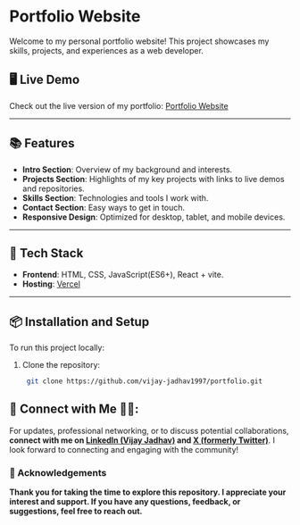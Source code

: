 # Portfolio Website

Welcome to my personal portfolio website! This project showcases my skills, projects, and experiences as a web developer.

## 🖥️ Live Demo
Check out the live version of my portfolio: [Portfolio Website](https://indicfood-3iepp30x4-vijay-jadhavs-projects.vercel.app)

---

## 📚 Features
- **Intro Section**: Overview of my background and interests.
- **Projects Section**: Highlights of my key projects with links to live demos and repositories.
- **Skills Section**: Technologies and tools I work with.
- **Contact Section**: Easy ways to get in touch.
- **Responsive Design**: Optimized for desktop, tablet, and mobile devices.

---

## 🚀 Tech Stack
- **Frontend**: HTML, CSS, JavaScript(ES6+), React + vite.
- **Hosting**: [Vercel](https://vercel.com)

---

## 📦 Installation and Setup
To run this project locally:

1. Clone the repository:
   ```bash
    git clone https://github.com/vijay-jadhav1997/portfolio.git
   ```


## 📧 Connect with Me 🤝🏻:

For updates, professional networking, or to discuss potential collaborations, **connect with me on [LinkedIn (Vijay Jadhav)](https://www.linkedin.com/in/vijay-jadhav1997) and [X (formerly Twitter)](https://x.com/VijayJadha93653)**. I look forward to connecting and engaging with the community!

### 🌟 Acknowledgements
**Thank you for taking the time to explore this repository. I appreciate your interest and support. If you have any questions, feedback, or suggestions, feel free to reach out.**
